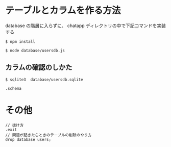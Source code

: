# テーブルとカラムを作る方法

database の階層に入らずに、
chatapp ディレクトリの中で下記コマンドを実装する

```
$ npm install

$ node database/usersdb.js
```

## カラムの確認のしかた

```
$ sqlite3  database/usersdb.sqlite

.schema
```

# その他

```
// 抜け方
.exit
// 問題が起きたらときのテーブルの削除のやり方
drop database users;
```
